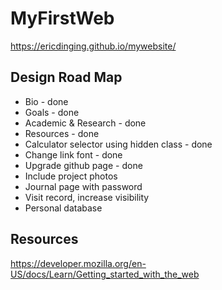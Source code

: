# MyFirstWeb
https://ericdinging.github.io/mywebsite/

## Design Road Map
- Bio - done
- Goals - done
- Academic & Research - done
- Resources - done
- Calculator selector using hidden class - done
- Change link font - done
- Upgrade github page - done
- Include project photos
- Journal page with password
- Visit record, increase visibility
- Personal database

## Resources
https://developer.mozilla.org/en-US/docs/Learn/Getting_started_with_the_web
